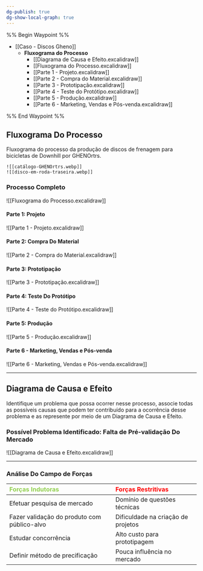 ```yaml
---
dg-publish: true
dg-show-local-graph: true
---
```


%% Begin Waypoint %%

- [[Caso - Discos Gheno]]
	- **Fluxograma do Processo**
		- [[Diagrama de Causa e Efeito.excalidraw]]
		- [[Fluxograma do Processo.excalidraw]]
		- [[Parte 1 - Projeto.excalidraw]]
		- [[Parte 2 - Compra do Material.excalidraw]]
		- [[Parte 3 - Prototipação.excalidraw]]
		- [[Parte 4 - Teste do Protótipo.excalidraw]]
		- [[Parte 5 - Produção.excalidraw]]
		- [[Parte 6 - Marketing, Vendas e Pós-venda.excalidraw]]

%% End Waypoint %%

## Fluxograma Do Processo

Fluxograma do processo da produção de discos de frenagem para bicicletas de Downhill por GHENOrtrs.

```image-layout-a
![[catálogo-GHENOrtrs.webp]]
![[disco-em-roda-traseira.webp]]
```

### Processo Completo

![[Fluxograma do Processo.excalidraw]]

#### Parte 1: Projeto

![[Parte 1 - Projeto.excalidraw]]

#### Parte 2: Compra Do Material

![[Parte 2 - Compra do Material.excalidraw]]

#### Parte 3: Prototipação

![[Parte 3 - Prototipação.excalidraw]]

#### Parte 4: Teste Do Protótipo

![[Parte 4 - Teste do Protótipo.excalidraw]]

#### Parte 5: Produção

![[Parte 5 - Produção.excalidraw]]

#### Parte 6 - Marketing, Vendas e Pós-venda

![[Parte 6 - Marketing, Vendas e Pós-venda.excalidraw]]

---

## Diagrama de Causa e Efeito

Identifique um problema que possa ocorrer nesse processo, associe todas as possíveis causas que podem ter contribuído para a ocorrência desse problema e as represente por meio de um Diagrama de Causa e Efeito.

### Possível Problema Identificado: Falta de Pré-validação Do Mercado

![[Diagrama de Causa e Efeito.excalidraw]]

---

### Análise Do Campo de Forças

| <span style="color:rgb(146, 208, 80)">Forças Indutoras</span> | <span style="color:rgb(255, 0, 0)">Forças Restritivas</span> |
|:------------------------------------------------------------- |:------------------------------------------------------------ |
| Efetuar pesquisa de mercado                                   | Domínio de questões técnicas                                 |
| Fazer validação do produto com público-alvo                   | Dificuldade na criação de projetos                           |
| Estudar concorrência                                          | Alto custo para prototipagem                                 |
| Definir método de precificação                                | Pouca influência no mercado                                  |
